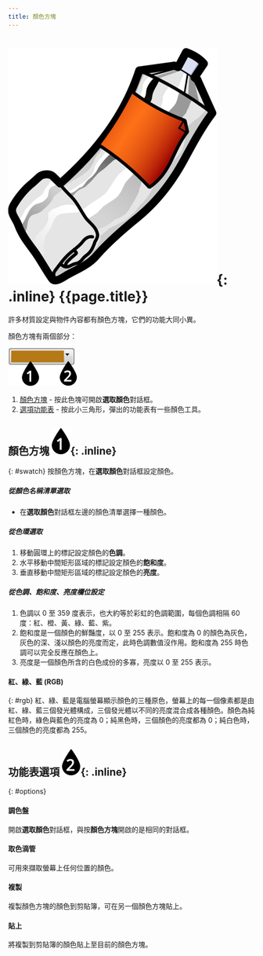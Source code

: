 ```yaml
---
title: 顏色方塊
---
```


# ![images/paint.svg](images/paint.svg){: .inline} {{page.title}}
許多材質設定與物件內容都有顏色方塊，它們的功能大同小異。


顏色方塊有兩個部分：

![images/colorswatch-002.svg](images/colorswatch-002.svg)

1. [顏色方塊](#swatch) - 按此色塊可開啟**選取顏色**對話框。
1. [選項功能表](#options) - 按此小三角形，彈出的功能表有一些顏色工具。

## 顏色方塊 ![images/callout-1-vertical.svg](images/callout-1-vertical.svg){: .inline}
{: #swatch}
按顏色方塊，在**選取顏色**對話框設定顏色。

##### 從**顏色名稱**清單選取
* 在**選取顏色**對話框左邊的顏色清單選擇一種顏色。

##### 從**色環**選取
1. 移動圓環上的標記設定顏色的**色調**。
1. 水平移動中間矩形區域的標記設定顏色的**飽和度**。
1. 垂直移動中間矩形區域的標記設定顏色的**亮度**。

##### 從色調、飽和度、亮度欄位設定
1. 色調以 0 至 359 度表示，也大約等於彩虹的色調範圍，每個色調相隔 60 度：紅、橙、黃、綠、藍、紫。
1. 飽和度是一個顏色的鮮豔度，以 0 至 255 表示。飽和度為 0 的顏色為灰色，灰色的深、淺以顏色的亮度而定，此時色調數值沒作用。飽和度為 255 時色調可以完全反應在顏色上。
1. 亮度是一個顏色所含的白色成份的多寡，亮度以 0 至 255 表示。

#### 紅、綠、藍 (RGB)
{: #rgb}
紅、綠、藍是電腦螢幕顯示顏色的三種原色，螢幕上的每一個像素都是由紅、綠、藍三個發光體構成，三個發光體以不同的亮度混合成各種顏色。顏色為純紅色時，綠色與藍色的亮度為 0；純黑色時，三個顏色的亮度都為 0；純白色時，三個顏色的亮度都為 255。

## 功能表選項 ![images/callout-2-vertical.svg](images/callout-2-vertical.svg){: .inline}
{: #options}

#### 調色盤
開啟**選取顏色**對話框，與按**顏色方塊**開啟的是相同的對話框。

#### 取色滴管
可用來擷取螢幕上任何位置的顏色。

#### 複製
複製顏色方塊的顏色到剪貼簿，可在另一個顏色方塊貼上。

#### 貼上
將複製到剪貼簿的顏色貼上至目前的顏色方塊。
